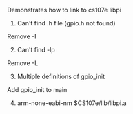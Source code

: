 Demonstrates how to link to cs107e libpi

1. Can't find .h file (gpio.h not found)
 
Remove -I

2. Can't find -lp

Remove -L

3. Multiple definitions of gpio_init

Add gpio_init to main

4. arm-none-eabi-nm $CS107e/lib/libpi.a

